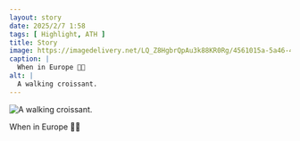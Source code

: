 ```yaml
---
layout: story
date: 2025/2/7 1:58
tags: [ Highlight, ATH ]
title: Story
image: https://imagedelivery.net/LQ_Z8HgbrQpAu3k88KR0Rg/4561015a-5a46-4955-353c-5d1cf6575000/public
caption: |
  When in Europe 💅🥐
alt: |
  A walking croissant.
---
```



![A walking croissant.](https://imagedelivery.net/LQ_Z8HgbrQpAu3k88KR0Rg/4561015a-5a46-4955-353c-5d1cf6575000/public)

When in Europe 💅🥐
